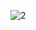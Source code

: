 ![2](https://github.com/super0618/video-interviews/assets/149831262/eca7caca-f8ee-4fee-971f-d174f7d80583)
